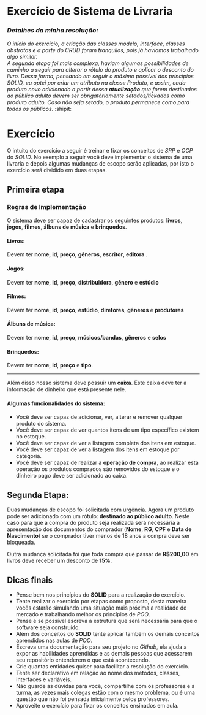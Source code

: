 # Exercício de Sistema de Livraria

### *Detalhes da minha resolução:*
*O início do exercício, a criação das classes modelo, interface, classes abstratas e a parte do CRUD foram tranquilos, pois já haviamos trabalhado algo similar.<br>
A segunda etapa foi mais complexa, haviam algumas possibilidades de caminho a seguir para alterar o rótulo do produto e aplicar o desconto do livro.
Dessa forma, pensando em seguir o máximo possível dos princípios SOLID, eu optei por criar um atributo na classe Produto, e assim, cada produto novo 
adicionado a partir dessa ***atualização*** que forem destinados ao público adulto devem ser obrigatóriamente setados/tickados como produto adulto.
Caso não seja setado, o produto permanece como para todos os públicos.* :shipit:

# Exercício
O intuito do exercício a seguir é treinar e fixar os conceitos de *SRP* e *OCP* do *SOLID*.
No exemplo a seguir você deve implementar o sistema de uma livraria e depois algumas mudanças de escopo serão aplicadas, por isto o exercício será dividido em duas etapas.

## Primeira etapa

### Regras de Implementação
O sistema deve ser capaz de cadastrar os seguintes produtos: **livros**, **jogos**, **filmes**, **álbuns de música** e **brinquedos**.

#### Livros:
Devem ter **nome**, **id**, **preço**, **gêneros**, **escritor**, **editora** .

#### Jogos:
Devem ter **nome**, **id**, **preço**, **distribuidora**, **gênero** e **estúdio**

#### Filmes:
Devem ter **nome**, **id**, **preço**, **estúdio**, **diretores**, **gêneros** e **produtores**

#### Álbuns de música:
Devem ter **nome**, **id**, **preço**, **músicos/bandas**, **gêneros** e **selos**

#### Brinquedos:
Devem ter **nome**, **id**, **preço** e **tipo**.
<hr />

Além disso nosso sistema deve possuir um **caixa**. Este caixa deve ter a informação de dinheiro que está presente nele.

#### Algumas funcionalidades do sistema:

- Você deve ser capaz de adicionar, ver, alterar e remover qualquer produto do sistema.
- Você deve ser capaz de ver quantos itens de um tipo específico existem no estoque.
- Você deve ser capaz de ver a listagem completa dos itens em estoque.
- Você deve ser capaz de ver a listagem dos itens em estoque por categoria.
- Você deve ser capaz de realizar a **operação de compra**, ao realizar esta operação os produtos comprados são removidos do estoque e o dinheiro pago deve ser adicionado ao caixa.

## Segunda Etapa:

Duas mudanças de escopo foi solicitada com urgência. Agora um produto pode ser adicionado com um rótulo: **destinado ao público adulto**. Neste caso para que a compra do produto seja realizada será necessária a apresentação dos documentos do comprador (**Nome**, **RG**, **CPF** e **Data de Nascimento**) se o comprador tiver menos de 18 anos a compra deve ser bloqueada.

Outra mudança solicitada foi que toda compra que passar de **R$200,00** em livros deve receber um desconto de **15%**.

## Dicas finais

- Pense bem nos princípios do **SOLID** para a realização do exercício.
- Tente realizar o exercício por etapas como proposto, desta maneira vocês estarão simulando uma situação mais próxima a realidade de mercado e trabalhando melhor os princípios de *POO*.
- Pense e se possível escreva a estrutura que será necessária para que o software seja construído.
- Além dos conceitos do **SOLID** tente aplicar também os demais conceitos aprendidos nas aulas de *POO*.
- Escreva uma documentação para seu projeto no *Github*, ela ajuda a expor as habilidades aprendidas e as demais pessoas que acessarem seu repositório entenderem o que está acontecendo.
- Crie quantas entidades quiser para facilitar a resolução do exercício.
- Tente ser declarativo em relação ao nome dos métodos, classes, interfaces e variáveis.
- Não guarde as dúvidas para você, compartilhe com os professores e a turma, as vezes mais colegas estão com o mesmo problema, ou é uma questão que não foi pensada inicialmente pelos professores.
- Aproveite o exercício para fixar os conceitos ensinados em aula.